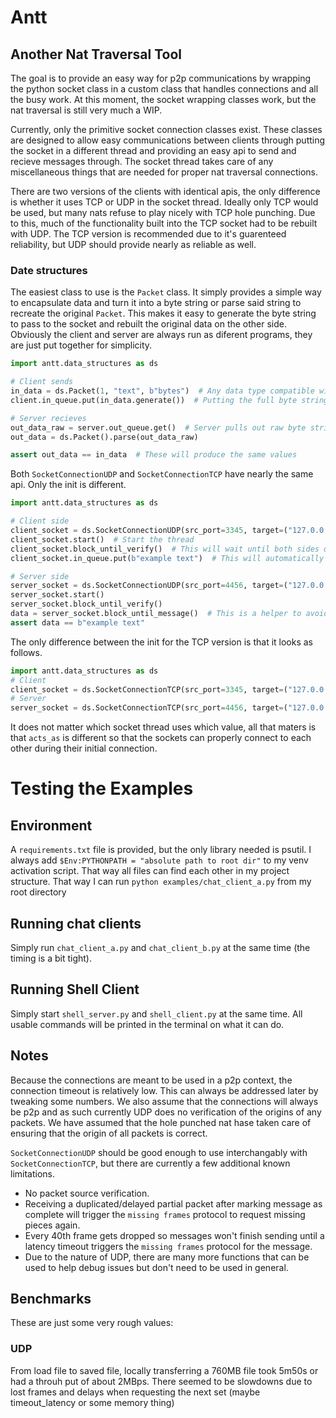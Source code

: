 # Antt
## Another Nat Traversal Tool
The goal is to provide an easy way for p2p communications by wrapping the python socket class in a custom class that handles connections and all the busy work. At this moment, the socket wrapping classes work, but the nat traversal is still very much a WIP.

Currently, only the primitive socket connection classes exist. These classes are designed to allow easy communications between clients through putting the socket in a different thread and providing an easy api to send and recieve messages through. The socket thread takes care of any miscellaneous things that are needed for proper nat traversal connections.

There are two versions of the clients with identical apis, the only difference is whether it uses TCP or UDP in the socket thread. Ideally only TCP would be used, but many nats refuse to play nicely with TCP hole punching. Due to this, much of the functionality built into the TCP socket had to be rebuilt with UDP.
The TCP version is recommended due to it's guarenteed reliability, but UDP should provide nearly as reliable as well.

### Date structures
The easiest class to use is the `Packet` class. It simply provides a simple way to encapsulate data and turn it into a byte string or parse said string to recreate the original `Packet`. This makes it easy to generate the byte string to pass to the socket and rebuilt the original data on the other side.
Obviously the client and server are always run as diferent programs, they are just put together for simplicity.
```python
import antt.data_structures as ds

# Client sends
in_data = ds.Packet(1, "text", b"bytes")  # Any data type compatible with json + byte strings can be passed
client.in_queue.put(in_data.generate())  # Putting the full byte string into an example socket server

# Server recieves
out_data_raw = server.out_queue.get()  # Server pulls out raw byte string after it's sent
out_data = ds.Packet().parse(out_data_raw)

assert out_data == in_data  # These will produce the same values
```

Both `SocketConnectionUDP` and `SocketConnectionTCP` have nearly the same api. Only the init is different.
```python
import antt.data_structures as ds

# Client side
client_socket = ds.SocketConnectionUDP(src_port=3345, target=("127.0.0.1", 4456))  # Assuming we have access to the target
client_socket.start()  # Start the thread
client_socket.block_until_verify()  # This will wait until both sides do handshakes and are ready to send/recieve data
client_socket.in_queue.put(b"example text")  # This will automatically get consumed as the thread gets ready to send data

# Server side
server_socket = ds.SocketConnectionUDP(src_port=4456, target=("127.0.0.1", 3345))
server_socket.start()
server_socket.block_until_verify()
data = server_socket.block_until_message()  # This is a helper to avoid continuously checking server_socket.out_queue.empty() for a recieved message
assert data == b"example text"
```

The only difference between the init for the TCP version is that it looks as follows.
```python
import antt.data_structures as ds
# Client
client_socket = ds.SocketConnectionTCP(src_port=3345, target=("127.0.0.1", 4456), acts_as="client")
# Server
server_socket = ds.SocketConnectionTCP(src_port=4456, target=("127.0.0.1", 3345), acts_as="server")
```
It does not matter which socket thread uses which value, all that maters is that `acts_as` is different so that the sockets can properly connect to each other during their initial connection. 

# Testing the Examples
## Environment
A `requirements.txt` file is provided, but the only library needed is psutil.
I always add `$Env:PYTHONPATH = "absolute path to root dir"` to my venv activation script. That way all files can find each other in my project structure. That way I can run `python examples/chat_client_a.py` from my root directory
## Running chat clients
Simply run `chat_client_a.py` and `chat_client_b.py` at the same time (the timing is a bit tight).
## Running Shell Client
Simply start `shell_server.py` and `shell_client.py` at the same time.
All usable commands will be printed in the terminal on what it can do.

## Notes
Because the connections are meant to be used in a p2p context, the connection timeout is relatively low. This can always be addressed later by tweaking some numbers. We also assume that the connections will always be p2p and as such currently UDP does no verification of the origins of any packets. We have assumed that the hole punched nat hase taken care of ensuring that the origin of all packets is correct.

`SocketConnectionUDP` should be good enough to use interchangably with `SocketConnectionTCP`, but there are currently a few additional known limitations. 
- No packet source verification.
- Receiving a duplicated/delayed partial packet after marking message as complete will trigger the `missing frames` protocol to request missing pieces again.
- Every 40th frame gets dropped so messages won't finish sending until a latency timeout triggers the `missing frames` protocol for the message.
- Due to the nature of UDP, there are many more functions that can be used to help debug issues but don't need to be used in general.

## Benchmarks
These are just some very rough values:
### UDP
From load file to saved file, locally transferring a 760MB file took 5m50s or had a throuh put of about 2MBps.
There seemed to be slowdowns due to lost frames and delays when requesting the next set (maybe timeout_latency or some memory thing)

